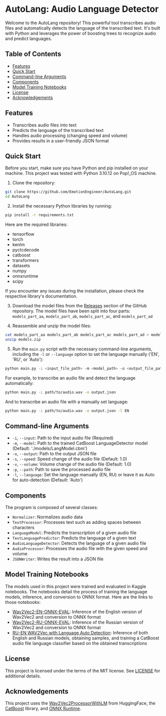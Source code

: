 # AutoLang: Audio Language Detector

Welcome to the AutoLang repository! This powerful tool transcribes audio files and automatically detects the language of the transcribed text. It's built with Python and leverages the power of boosting trees to recognize audio and predict languages.

## Table of Contents

- [Features](#features)
- [Quick Start](#quick-start)
- [Command-line Arguments](#command-line-arguments)
- [Components](#components)
- [Model Training Notebooks](#model-training-notebooks)
- [License](#license)
- [Acknowledgements](#acknowledgements)

## Features

- Transcribes audio files into text
- Predicts the language of the transcribed text
- Handles audio processing (changing speed and volume)
- Provides results in a user-friendly JSON format

## Quick Start

Before you start, make sure you have Python and pip installed on your machine. This project was tested with Python 3.10.12 on Pop!_OS machine.

1. Clone the repository:

```bash
git clone https://github.com/EmotionEngineer/AutoLang.git
cd AutoLang
```

2. Install the necessary Python libraries by running:

```bash
pip install -r requirements.txt
```

Here are the required libraries:

- tensorflow
- torch
- kenlm
- pyctcdecode
- catboost
- transformers
- datasets
- numpy
- onnxruntime
- scipy

If you encounter any issues during the installation, please check the respective library's documentation.

3. Download the model files from the [Releases](https://github.com/EmotionEngineer/AutoLang/releases/tag/v1.0.0) section of the GitHub repository. The model files have been split into four parts: `models_part_aa`, `models_part_ab`, `models_part_ac`, and `models_part_ad`

4. Reassemble and unzip the model files:

```bash
cat models_part_aa models_part_ab models_part_ac models_part_ad > models.zip
unzip models.zip
```

5. Run the `main.py` script with the necessary command-line arguments, including the `-l` or `--language` option to set the language manually ('EN', 'RU', or 'Auto'):

```bash
python main.py -i <input_file_path> -m <model_path> -o <output_file_path> -s <speed> -v <volume> -p <processed_audio_path> -l <language>
```

For example, to transcribe an audio file and detect the language automatically:

```bash
python main.py -i path/to/audio.wav -o output.json
```

And to transcribe an audio file with a manually set language:

```bash
python main.py -i path/to/audio.wav -o output.json -l EN
```

## Command-line Arguments

- `-i`, `--input`: Path to the input audio file (Required)
- `-m`, `--model`: Path to the trained CatBoost LanguageDetector model (Default: './models/LangModel.cbm')
- `-o`, `--output`: Path to the output JSON file
- `-s`, `--speed`: Speed change of the audio file (Default: 1.0)
- `-v`, `--volume`: Volume change of the audio file (Default: 1.0)
- `-p`, `--path`: Path to save the processed audio file
- `-l`, `--language`: Set the language manually (EN, RU) or leave it as Auto for auto-detection (Default: 'Auto')

## Components

The program is composed of several classes:

- `Normalizer`: Normalizes audio data
- `TextProcessor`: Processes text such as adding spaces between characters
- `LanguageModel`: Predicts the transcription of a given audio file
- `TextLanguagePredictor`: Predicts the language of a given text
- `AudioLanguageDetector`: Detects the language of a given audio file
- `AudioProcessor`: Processes the audio file with the given speed and volume
- `JSONWriter`: Writes the result into a JSON file

## Model Training Notebooks

The models used in this project were trained and evaluated in Kaggle notebooks. The notebooks detail the process of training the language models, inference, and conversion to ONNX format. Here are the links to those notebooks:

- [Wav2Vec2-EN-ONNX-EVAL](https://www.kaggle.com/code/tttrrraaahhh/wav2vec2-en-onnx-eval): Inference of the English version of Wav2Vec2 and conversion to ONNX format
- [Wav2Vec2-RU-ONNX-EVAL](https://www.kaggle.com/code/tttrrraaahhh/wav2vec2-ru-onnx-eval): Inference of the Russian version of Wav2Vec2 and conversion to ONNX format
- [RU-EN WAV2Vec with Language Auto Detection](https://www.kaggle.com/code/tttrrraaahhh/ru-en-wav2vec-with-language-auto-detection): Inference of both English and Russian models, obtaining samples, and training a CatBoost audio file language classifier based on the obtained transcriptions

## License

This project is licensed under the terms of the MIT license. See [LICENSE](LICENSE) for additional details.

## Acknowledgements

This project uses the [Wav2Vec2ProcessorWithLM](https://huggingface.co/transformers/model_doc/wav2vec2.html) from HuggingFace, the [CatBoost](https://catboost.ai/) library, and [ONNX Runtime](https://onnxruntime.ai/).
